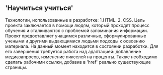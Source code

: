 ## 'Научиться учиться'
Технологии, использованные в разработке:
1.HTML.
2. CSS.
Цель проекта заключается в помощи людям, который проходят процесс обучения и сталкиваются с проблемой запоминания информации. Проект предоставляет учащимся различные, сформулированные учеными и другими выдающимися людьми подходы к освоению материала.
На данный момент находится в состоянии разработки. Для его завершения требуется работа над адаптацией: добавление медиазапросов, изменение пикселей на проценты. Также необходимо сделать рабочими ссылки, добавив в 'href' реально существующие страницы.
